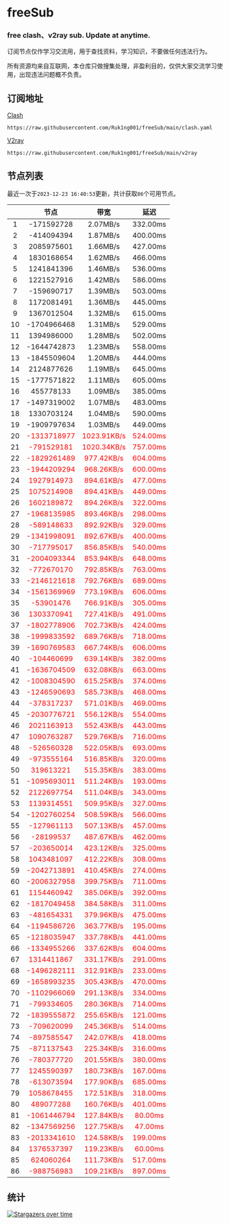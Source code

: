 # freeSub
### free clash、v2ray sub. Update at anytime.

订阅节点仅作学习交流用，用于查找资料，学习知识，不要做任何违法行为。

所有资源均来自互联网，本仓库只做搜集处理，非盈利目的，仅供大家交流学习使用，出现违法问题概不负责。

## 订阅地址
[Clash](https://raw.githubusercontent.com/Ruk1ng001/freeSub/main/clash.yaml)
```
https://raw.githubusercontent.com/Ruk1ng001/freeSub/main/clash.yaml
```
[V2ray](https://raw.githubusercontent.com/Ruk1ng001/freeSub/main/v2ray)
```
https://raw.githubusercontent.com/Ruk1ng001/freeSub/main/v2ray
```

## 节点列表

最近一次于`2023-12-23 16:40:53`更新，共计获取`86`个可用节点。

|  | 节点 | 带宽 | 延迟 |
|:-:|:--:|:--:|:--:|
 | 1 | -171592728 | 2.07MB/s | 332.00ms |
 | 2 | -414094394 | 1.87MB/s | 400.00ms |
 | 3 | 2085975601 | 1.66MB/s | 427.00ms |
 | 4 | 1830168654 | 1.62MB/s | 466.00ms |
 | 5 | 1241841396 | 1.46MB/s | 536.00ms |
 | 6 | 1221527916 | 1.42MB/s | 586.00ms |
 | 7 | -159690717 | 1.39MB/s | 503.00ms |
 | 8 | 1172081491 | 1.36MB/s | 445.00ms |
 | 9 | 1367012504 | 1.32MB/s | 615.00ms |
 | 10 | -1704966468 | 1.31MB/s | 529.00ms |
 | 11 | 1394986000 | 1.28MB/s | 502.00ms |
 | 12 | -1644742873 | 1.23MB/s | 558.00ms |
 | 13 | -1845509604 | 1.20MB/s | 444.00ms |
 | 14 | 2124877626 | 1.19MB/s | 645.00ms |
 | 15 | -1777571822 | 1.11MB/s | 605.00ms |
 | 16 | 455778133 | 1.09MB/s | 385.00ms |
 | 17 | -1497319002 | 1.07MB/s | 483.00ms |
 | 18 | 1330703124 | 1.04MB/s | 590.00ms |
 | 19 | -1909797634 | 1.03MB/s | 449.00ms |
 | 20 | <font color=red>-1313718977</font> | <font color=red>1023.91KB/s</font> | <font color=red>524.00ms</font> |
 | 21 | <font color=red>-791529181</font> | <font color=red>1020.34KB/s</font> | <font color=red>757.00ms</font> |
 | 22 | <font color=red>-1829261489</font> | <font color=red>977.42KB/s</font> | <font color=red>604.00ms</font> |
 | 23 | <font color=red>-1944209294</font> | <font color=red>968.26KB/s</font> | <font color=red>600.00ms</font> |
 | 24 | <font color=red>1927914973</font> | <font color=red>894.61KB/s</font> | <font color=red>477.00ms</font> |
 | 25 | <font color=red>1075214908</font> | <font color=red>894.41KB/s</font> | <font color=red>449.00ms</font> |
 | 26 | <font color=red>1602189872</font> | <font color=red>894.26KB/s</font> | <font color=red>322.00ms</font> |
 | 27 | <font color=red>-1968135985</font> | <font color=red>893.46KB/s</font> | <font color=red>298.00ms</font> |
 | 28 | <font color=red>-589148633</font> | <font color=red>892.92KB/s</font> | <font color=red>329.00ms</font> |
 | 29 | <font color=red>-1341998091</font> | <font color=red>892.67KB/s</font> | <font color=red>400.00ms</font> |
 | 30 | <font color=red>-717795017</font> | <font color=red>856.85KB/s</font> | <font color=red>540.00ms</font> |
 | 31 | <font color=red>-2004093344</font> | <font color=red>853.94KB/s</font> | <font color=red>648.00ms</font> |
 | 32 | <font color=red>-772670170</font> | <font color=red>792.85KB/s</font> | <font color=red>763.00ms</font> |
 | 33 | <font color=red>-2146121618</font> | <font color=red>792.76KB/s</font> | <font color=red>689.00ms</font> |
 | 34 | <font color=red>-1561369969</font> | <font color=red>773.19KB/s</font> | <font color=red>606.00ms</font> |
 | 35 | <font color=red>-53901476</font> | <font color=red>766.91KB/s</font> | <font color=red>305.00ms</font> |
 | 36 | <font color=red>1303370941</font> | <font color=red>727.41KB/s</font> | <font color=red>491.00ms</font> |
 | 37 | <font color=red>-1802778906</font> | <font color=red>702.73KB/s</font> | <font color=red>424.00ms</font> |
 | 38 | <font color=red>-1999833592</font> | <font color=red>689.76KB/s</font> | <font color=red>718.00ms</font> |
 | 39 | <font color=red>-1690769583</font> | <font color=red>667.74KB/s</font> | <font color=red>606.00ms</font> |
 | 40 | <font color=red>-104460699</font> | <font color=red>639.14KB/s</font> | <font color=red>382.00ms</font> |
 | 41 | <font color=red>-1636704509</font> | <font color=red>632.08KB/s</font> | <font color=red>663.00ms</font> |
 | 42 | <font color=red>-1008304590</font> | <font color=red>615.25KB/s</font> | <font color=red>374.00ms</font> |
 | 43 | <font color=red>-1246590693</font> | <font color=red>585.73KB/s</font> | <font color=red>468.00ms</font> |
 | 44 | <font color=red>-378317237</font> | <font color=red>571.01KB/s</font> | <font color=red>469.00ms</font> |
 | 45 | <font color=red>-2030776721</font> | <font color=red>556.12KB/s</font> | <font color=red>554.00ms</font> |
 | 46 | <font color=red>2021163913</font> | <font color=red>552.43KB/s</font> | <font color=red>443.00ms</font> |
 | 47 | <font color=red>1090763287</font> | <font color=red>529.76KB/s</font> | <font color=red>716.00ms</font> |
 | 48 | <font color=red>-526560328</font> | <font color=red>522.05KB/s</font> | <font color=red>693.00ms</font> |
 | 49 | <font color=red>-973555164</font> | <font color=red>516.85KB/s</font> | <font color=red>320.00ms</font> |
 | 50 | <font color=red>319613221</font> | <font color=red>515.35KB/s</font> | <font color=red>383.00ms</font> |
 | 51 | <font color=red>-1095693011</font> | <font color=red>511.24KB/s</font> | <font color=red>193.00ms</font> |
 | 52 | <font color=red>2122697754</font> | <font color=red>511.04KB/s</font> | <font color=red>343.00ms</font> |
 | 53 | <font color=red>1139314551</font> | <font color=red>509.95KB/s</font> | <font color=red>327.00ms</font> |
 | 54 | <font color=red>-1202760254</font> | <font color=red>508.59KB/s</font> | <font color=red>566.00ms</font> |
 | 55 | <font color=red>-127961113</font> | <font color=red>507.13KB/s</font> | <font color=red>457.00ms</font> |
 | 56 | <font color=red>-28199537</font> | <font color=red>487.67KB/s</font> | <font color=red>462.00ms</font> |
 | 57 | <font color=red>-203650014</font> | <font color=red>423.12KB/s</font> | <font color=red>325.00ms</font> |
 | 58 | <font color=red>1043481097</font> | <font color=red>412.22KB/s</font> | <font color=red>308.00ms</font> |
 | 59 | <font color=red>-2042713891</font> | <font color=red>410.45KB/s</font> | <font color=red>274.00ms</font> |
 | 60 | <font color=red>-2006327958</font> | <font color=red>399.75KB/s</font> | <font color=red>711.00ms</font> |
 | 61 | <font color=red>1154460942</font> | <font color=red>385.06KB/s</font> | <font color=red>392.00ms</font> |
 | 62 | <font color=red>-1817049458</font> | <font color=red>384.58KB/s</font> | <font color=red>311.00ms</font> |
 | 63 | <font color=red>-481654331</font> | <font color=red>379.96KB/s</font> | <font color=red>475.00ms</font> |
 | 64 | <font color=red>-1194586726</font> | <font color=red>363.77KB/s</font> | <font color=red>195.00ms</font> |
 | 65 | <font color=red>-1218035947</font> | <font color=red>337.78KB/s</font> | <font color=red>441.00ms</font> |
 | 66 | <font color=red>-1334955266</font> | <font color=red>337.62KB/s</font> | <font color=red>604.00ms</font> |
 | 67 | <font color=red>1314411867</font> | <font color=red>331.17KB/s</font> | <font color=red>291.00ms</font> |
 | 68 | <font color=red>-1496282111</font> | <font color=red>312.91KB/s</font> | <font color=red>233.00ms</font> |
 | 69 | <font color=red>-1658993235</font> | <font color=red>305.43KB/s</font> | <font color=red>470.00ms</font> |
 | 70 | <font color=red>-1102966069</font> | <font color=red>291.13KB/s</font> | <font color=red>334.00ms</font> |
 | 71 | <font color=red>-799334605</font> | <font color=red>280.36KB/s</font> | <font color=red>714.00ms</font> |
 | 72 | <font color=red>-1839555872</font> | <font color=red>255.65KB/s</font> | <font color=red>121.00ms</font> |
 | 73 | <font color=red>-709620099</font> | <font color=red>245.36KB/s</font> | <font color=red>514.00ms</font> |
 | 74 | <font color=red>-897585547</font> | <font color=red>242.07KB/s</font> | <font color=red>418.00ms</font> |
 | 75 | <font color=red>-871137543</font> | <font color=red>225.34KB/s</font> | <font color=red>316.00ms</font> |
 | 76 | <font color=red>-780377720</font> | <font color=red>201.55KB/s</font> | <font color=red>380.00ms</font> |
 | 77 | <font color=red>1245590397</font> | <font color=red>180.73KB/s</font> | <font color=red>167.00ms</font> |
 | 78 | <font color=red>-613073594</font> | <font color=red>177.90KB/s</font> | <font color=red>685.00ms</font> |
 | 79 | <font color=red>1058678455</font> | <font color=red>172.51KB/s</font> | <font color=red>318.00ms</font> |
 | 80 | <font color=red>489077288</font> | <font color=red>160.76KB/s</font> | <font color=red>401.00ms</font> |
 | 81 | <font color=red>-1061446794</font> | <font color=red>127.84KB/s</font> | <font color=red>80.00ms</font> |
 | 82 | <font color=red>-1347569256</font> | <font color=red>127.75KB/s</font> | <font color=red>47.00ms</font> |
 | 83 | <font color=red>-2013341610</font> | <font color=red>124.58KB/s</font> | <font color=red>199.00ms</font> |
 | 84 | <font color=red>1376537397</font> | <font color=red>119.23KB/s</font> | <font color=red>60.00ms</font> |
 | 85 | <font color=red>624060264</font> | <font color=red>111.73KB/s</font> | <font color=red>517.00ms</font> |
 | 86 | <font color=red>-988756983</font> | <font color=red>109.21KB/s</font> | <font color=red>897.00ms</font> |


## 统计

[![Stargazers over time](https://starchart.cc/Ruk1ng001/freeSub.svg)](https://starchart.cc/Ruk1ng001/freeSub)